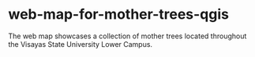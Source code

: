 # web-map-for-mother-trees-qgis
The web map showcases a collection of mother trees located throughout the Visayas State University Lower Campus.
